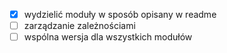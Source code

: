 - [x] wydzielić moduły w sposób opisany w readme
- [ ] zarządzanie zależnościami
- [ ] wspólna wersja dla wszystkich modułów
